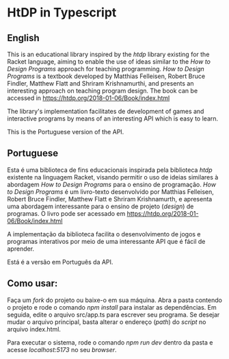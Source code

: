 # HtDP in Typescript

## English

This is an educational library inspired by the _htdp_ library existing for the Racket language, aiming to enable the use of ideas similar to the _How to Design Programs_ approach for teaching programming. _How to Design Programs_ is a textbook developed by Matthias Felleisen, Robert Bruce Findler, Matthew Flatt and Shriram Krishnamurthi, and presents an interesting approach on teaching program design. The book can be accessed in https://htdp.org/2018-01-06/Book/index.html

The library's implementation facilitates de development of games and interactive programs by means of an interesting API which is easy to learn.

This is the Portuguese version of the API.

## Portuguese

Esta é uma biblioteca de fins educacionais inspirada pela biblioteca _htdp_ existente na linguagem Racket, visando permitir o uso de ideias similares à abordagem _How to Design Programs_ para o ensino de programação. _How to Design Programs_ é um livro-texto desenvolvido por Matthias Felleisen, Robert Bruce Findler, Matthew Flatt e Shriram Krishnamurth, e apresenta uma abordagem interessante para o ensino de projeto (_design_) de programas. O livro pode ser acessado em https://htdp.org/2018-01-06/Book/index.html

A implementação da biblioteca facilita o desenvolvimento de jogos e programas interativos por meio de uma interessante API que é fácil de aprender.

Está é a versão em Português da API.  


## Como usar:

Faça um _fork_ do projeto ou baixe-o em sua máquina. Abra a pasta contendo o projeto e rode o comando _npm install_ para instalar as dependências. Em seguida, edite o arquivo src/app.ts para escrever seu programa. Se desejar mudar o arquivo principal, basta alterar o endereço (_path_) do _script_ no arquivo index.html.

Para executar o sistema, rode o comando _npm run dev_ dentro da pasta e acesse _localhost:5173_ no seu _browser_.